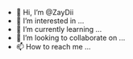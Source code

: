 - 👋 Hi, I’m @ZayDii
- 👀 I’m interested in ...
- 🌱 I’m currently learning ...
- 💞️ I’m looking to collaborate on ...
- 📫 How to reach me ...

<!---
ZayDii/ZayDii is a ✨ special ✨ repository because its `README.md` (this file) appears on your GitHub profile.
You can click the Preview link to take a look at your changes.
--->
